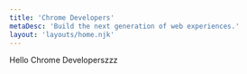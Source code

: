 ```yaml
---
title: 'Chrome Developers'
metaDesc: 'Build the next generation of web experiences.'
layout: 'layouts/home.njk'
---
```


Hello Chrome Developerszzz
